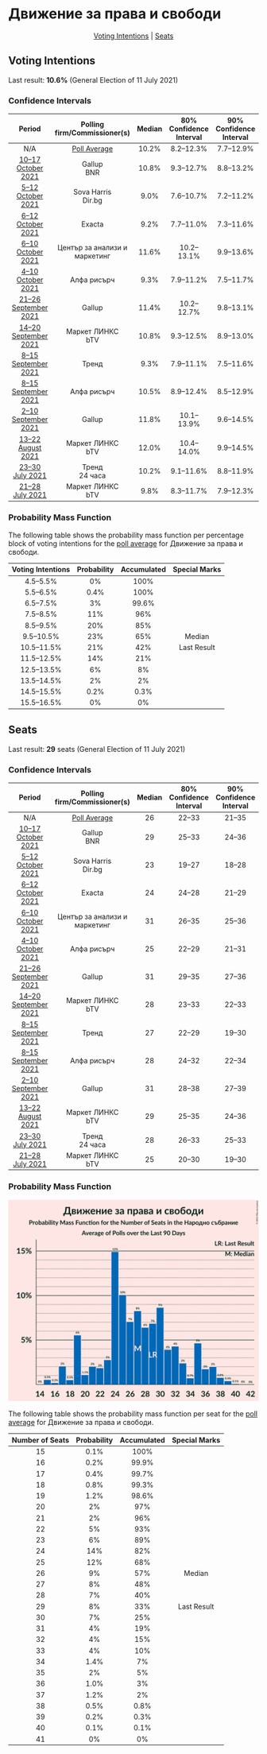 # Движение за права и свободи

<p align="center"><a href="#voting-intentions">Voting Intentions</a> | <a href="#seats">Seats</a></p>

## Voting Intentions

Last result: **10.6%** (General Election of 11 July 2021)

### Confidence Intervals

| Period     | Polling firm/Commissioner(s) | Median | 80% Confidence Interval | 90% Confidence Interval | 95% Confidence Interval | 99% Confidence Interval |
|:----------:|:----------------:|:-----------:|:-----------------------:|:-----------------------:|:-----------------------:|:-----------------------:|
| N/A | [Poll Average](average.html) | 10.2% | 8.2–12.3% | 7.7–12.9% | 7.3–13.3% | 6.6–14.3% |
| [10–17 October 2021](2021-10-17-Gallup.html) | Gallup <br> BNR | 10.8% | 9.3–12.7% | 8.8–13.2% | 8.5–13.7% | 7.8–14.6% |
| [5–12 October 2021](2021-10-12-SovaHarris.html) | Sova Harris <br> Dir.bg | 9.0% | 7.6–10.7% | 7.2–11.2% | 6.9–11.6% | 6.2–12.5% |
| [6–12 October 2021](2021-10-12-Exacta.html) | Exacta | 9.2% | 7.7–11.0% | 7.3–11.6% | 6.9–12.0% | 6.3–13.0% |
| [6–10 October 2021](2021-10-10-Центързаанализиимаркетинг.html) | Център за анализи и маркетинг | 11.6% | 10.2–13.1% | 9.9–13.6% | 9.6–14.0% | 8.9–14.8% |
| [4–10 October 2021](2021-10-10-Алфарисърч.html) | Алфа рисърч | 9.3% | 7.9–11.2% | 7.5–11.7% | 7.2–12.1% | 6.5–13.0% |
| [21–26 September 2021](2021-09-26-Gallup.html) | Gallup | 11.4% | 10.2–12.7% | 9.8–13.1% | 9.5–13.5% | 9.0–14.2% |
| [14–20 September 2021](2021-09-20-МаркетЛИНКС.html) | Маркет ЛИНКС <br> bTV | 10.8% | 9.3–12.5% | 8.9–13.0% | 8.6–13.5% | 7.9–14.4% |
| [8–15 September 2021](2021-09-15-Тренд.html) | Тренд | 9.3% | 7.9–11.1% | 7.5–11.6% | 7.1–12.1% | 6.5–13.0% |
| [8–15 September 2021](2021-09-15-Алфарисърч.html) | Алфа рисърч | 10.5% | 8.9–12.4% | 8.5–12.9% | 8.1–13.4% | 7.4–14.3% |
| [2–10 September 2021](2021-09-10-Gallup.html) | Gallup | 11.8% | 10.1–13.9% | 9.6–14.5% | 9.2–15.0% | 8.4–16.1% |
| [13–22 August 2021](2021-08-22-МаркетЛИНКС.html) | Маркет ЛИНКС <br> bTV | 12.0% | 10.4–14.0% | 9.9–14.5% | 9.6–15.0% | 8.8–16.0% |
| [23–30 July 2021](2021-07-30-Тренд.html) | Тренд <br> 24 часа | 10.2% | 9.1–11.6% | 8.8–11.9% | 8.5–12.3% | 8.0–12.9% |
| [21–28 July 2021](2021-07-28-МаркетЛИНКС.html) | Маркет ЛИНКС <br> bTV | 9.8% | 8.3–11.7% | 7.9–12.3% | 7.5–12.8% | 6.9–13.7% |

### Probability Mass Function

The following table shows the probability mass function per percentage block of voting intentions for the [poll average](average.html) for Движение за права и свободи.

| Voting Intentions | Probability | Accumulated | Special Marks |
|:-----------------:|:-----------:|:-----------:|:-------------:|
| 4.5–5.5% | 0% | 100% |  |
| 5.5–6.5% | 0.4% | 100% |  |
| 6.5–7.5% | 3% | 99.6% |  |
| 7.5–8.5% | 11% | 96% |  |
| 8.5–9.5% | 20% | 85% |  |
| 9.5–10.5% | 23% | 65% | Median |
| 10.5–11.5% | 21% | 42% | Last Result |
| 11.5–12.5% | 14% | 21% |  |
| 12.5–13.5% | 6% | 8% |  |
| 13.5–14.5% | 2% | 2% |  |
| 14.5–15.5% | 0.2% | 0.3% |  |
| 15.5–16.5% | 0% | 0% |  |


## Seats

Last result: **29** seats (General Election of 11 July 2021)

### Confidence Intervals

| Period     | Polling firm/Commissioner(s) | Median | 80% Confidence Interval | 90% Confidence Interval | 95% Confidence Interval | 99% Confidence Interval |
|:----------:|:----------------:|:------:|:-----------------------:|:-----------------------:|:-----------------------:|:-----------------------:|
| N/A | [Poll Average](average.html) | 26 | 22–33 | 21–35 | 19–36 | 17–38 |
| [10–17 October 2021](2021-10-17-Gallup.html) | Gallup <br> BNR | 29 | 25–33 | 24–36 | 23–38 | 21–39 |
| [5–12 October 2021](2021-10-12-SovaHarris.html) | Sova Harris <br> Dir.bg | 23 | 19–27 | 18–28 | 17–29 | 16–32 |
| [6–12 October 2021](2021-10-12-Exacta.html) | Exacta | 24 | 24–28 | 21–29 | 21–31 | 19–31 |
| [6–10 October 2021](2021-10-10-Центързаанализиимаркетинг.html) | Център за анализи и маркетинг | 31 | 26–35 | 25–36 | 25–37 | 23–39 |
| [4–10 October 2021](2021-10-10-Алфарисърч.html) | Алфа рисърч | 25 | 22–29 | 21–31 | 20–32 | 18–34 |
| [21–26 September 2021](2021-09-26-Gallup.html) | Gallup | 31 | 29–35 | 27–36 | 26–37 | 24–38 |
| [14–20 September 2021](2021-09-20-МаркетЛИНКС.html) | Маркет ЛИНКС <br> bTV | 28 | 23–33 | 22–33 | 22–35 | 19–37 |
| [8–15 September 2021](2021-09-15-Тренд.html) | Тренд | 27 | 22–29 | 19–30 | 19–32 | 17–36 |
| [8–15 September 2021](2021-09-15-Алфарисърч.html) | Алфа рисърч | 28 | 24–32 | 22–34 | 21–36 | 19–39 |
| [2–10 September 2021](2021-09-10-Gallup.html) | Gallup | 31 | 28–38 | 27–39 | 25–41 | 22–44 |
| [13–22 August 2021](2021-08-22-МаркетЛИНКС.html) | Маркет ЛИНКС <br> bTV | 29 | 25–35 | 24–36 | 24–37 | 22–40 |
| [23–30 July 2021](2021-07-30-Тренд.html) | Тренд <br> 24 часа | 28 | 26–33 | 25–33 | 24–33 | 22–35 |
| [21–28 July 2021](2021-07-28-МаркетЛИНКС.html) | Маркет ЛИНКС <br> bTV | 25 | 20–30 | 19–30 | 19–33 | 17–34 |

### Probability Mass Function

![Graph with seats probability mass function not yet produced](average-seats-pmf-движениезаправаисвободи.png "Seats Probability Mass Function")

The following table shows the probability mass function per seat for the [poll average](average.html) for Движение за права и свободи.

| Number of Seats | Probability | Accumulated | Special Marks |
|:---------------:|:-----------:|:-----------:|:-------------:|
| 15 | 0.1% | 100% |  |
| 16 | 0.2% | 99.9% |  |
| 17 | 0.4% | 99.7% |  |
| 18 | 0.8% | 99.3% |  |
| 19 | 1.2% | 98.6% |  |
| 20 | 2% | 97% |  |
| 21 | 2% | 96% |  |
| 22 | 5% | 93% |  |
| 23 | 6% | 89% |  |
| 24 | 14% | 82% |  |
| 25 | 12% | 68% |  |
| 26 | 9% | 57% | Median |
| 27 | 8% | 48% |  |
| 28 | 7% | 40% |  |
| 29 | 8% | 33% | Last Result |
| 30 | 7% | 25% |  |
| 31 | 4% | 19% |  |
| 32 | 4% | 15% |  |
| 33 | 4% | 10% |  |
| 34 | 1.4% | 7% |  |
| 35 | 2% | 5% |  |
| 36 | 1.0% | 3% |  |
| 37 | 1.2% | 2% |  |
| 38 | 0.5% | 0.8% |  |
| 39 | 0.2% | 0.3% |  |
| 40 | 0.1% | 0.1% |  |
| 41 | 0% | 0% |  |


